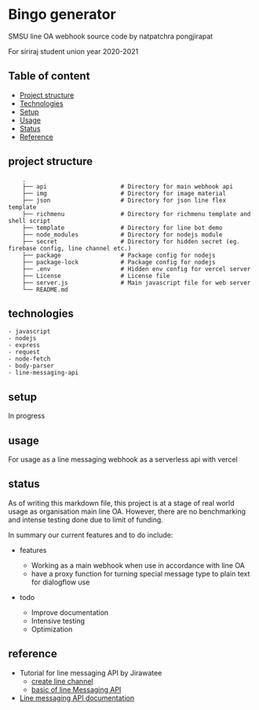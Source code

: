 # Bingo generator

SMSU line OA webhook source code by natpatchra pongjirapat

For siriraj student union year 2020-2021

## Table of content
* [Project structure](#project-structure)
* [Technologies](#technologies)
* [Setup](#setup)
* [Usage](#usage)
* [Status](#status)
* [Reference](#reference)

## project structure
```
    .
    ├── api                     # Directory for main webhook api
    ├── img                     # Directory for image material
    ├── json                    # Directory for json line flex template
    ├── richmenu                # Directory for richmenu template and shell script
    ├── template                # Directory for line bot demo
    ├── node_modules            # Directory for nodejs module
    ├── secret                  # Directory for hidden secret (eg. firebase config, line channel etc.)
    ├── package                 # Package config for nodejs
    ├── package-lock            # Package config for nodejs
    ├── .env                    # Hidden env config for vercel server
    ├── License                 # License file
    ├── server.js               # Main javascript file for web server
    └── README.md

```

## technologies

    - javascript
    - nodejs
    - express
    - request
    - node-fetch
    - body-parser
    - line-messaging-api

## setup

In progress

## usage
For usage as a line messaging webhook as a serverless api with vercel
    
## status
As of writing this markdown file, this project is at a stage of real world usage as organisation main line OA. However, there are no benchmarking and intense testing done due to limit of funding.

In summary our current features and to do include:

* features
    * Working as a main webhook when use in accordance with line OA
    * have a proxy function for turning special message type to plain text for dialogflow use

* todo
    * Improve documentation
    * Intensive testing
    * Optimization

## reference
- Tutorial for line messaging API by Jirawatee 
   - [create line channel](https://medium.com/linedevth/%E0%B8%9B%E0%B8%90%E0%B8%A1%E0%B8%9A%E0%B8%97%E0%B8%81%E0%B8%B2%E0%B8%A3%E0%B8%AA%E0%B8%A3%E0%B9%89%E0%B8%B2%E0%B8%87-line-bot-b2cb90643901)
   - [basic of line Messaging API](https://medium.com/linedevth/%E0%B8%AA%E0%B8%A3%E0%B9%89%E0%B8%B2%E0%B8%87-line-bot-%E0%B8%94%E0%B9%89%E0%B8%A7%E0%B8%A2-messaging-api-%E0%B9%81%E0%B8%A5%E0%B8%B0-cloud-functions-for-firebase-20d284edea1b)
- [Line messaging API documentation](https://pillow.readthedocs.io/en/stable/)
